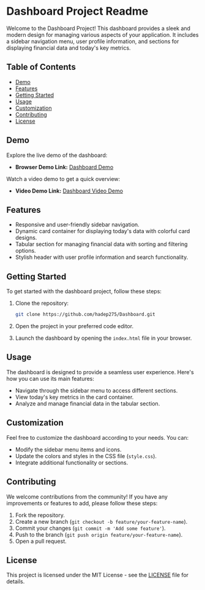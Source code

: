 # Dashboard Project Readme

Welcome to the Dashboard Project! This dashboard provides a sleek and modern design for managing various aspects of your application. It includes a sidebar navigation menu, user profile information, and sections for displaying financial data and today's key metrics.

## Table of Contents
- [Demo](#demo)
- [Features](#features)
- [Getting Started](#getting-started)
- [Usage](#usage)
- [Customization](#customization)
- [Contributing](#contributing)
- [License](#license)

## Demo

Explore the live demo of the dashboard:
- **Browser Demo Link:** [Dashboard Demo](https://hadep275.github.io/Dashboard/) 

Watch a video demo to get a quick overview:
- **Video Demo Link:** [Dashboard Video Demo](#) 


## Features

- Responsive and user-friendly sidebar navigation.
- Dynamic card container for displaying today's data with colorful card designs.
- Tabular section for managing financial data with sorting and filtering options.
- Stylish header with user profile information and search functionality.

## Getting Started

To get started with the dashboard project, follow these steps:

1. Clone the repository:
   ```bash
   git clone https://github.com/hadep275/Dashboard.git
   ```

2. Open the project in your preferred code editor.

3. Launch the dashboard by opening the `index.html` file in your browser.

## Usage

The dashboard is designed to provide a seamless user experience. Here's how you can use its main features:

- Navigate through the sidebar menu to access different sections.
- View today's key metrics in the card container.
- Analyze and manage financial data in the tabular section.

## Customization

Feel free to customize the dashboard according to your needs. You can:

- Modify the sidebar menu items and icons.
- Update the colors and styles in the CSS file (`style.css`).
- Integrate additional functionality or sections.

## Contributing

We welcome contributions from the community! If you have any improvements or features to add, please follow these steps:

1. Fork the repository.
2. Create a new branch (`git checkout -b feature/your-feature-name`).
3. Commit your changes (`git commit -m 'Add some feature'`).
4. Push to the branch (`git push origin feature/your-feature-name`).
5. Open a pull request.

## License

This project is licensed under the MIT License - see the [LICENSE](LICENSE) file for details.
